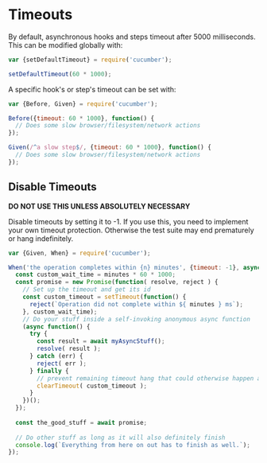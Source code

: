 # Timeouts

By default, asynchronous hooks and steps timeout after 5000 milliseconds.
This can be modified globally with:

```javascript
var {setDefaultTimeout} = require('cucumber');

setDefaultTimeout(60 * 1000);
```

A specific hook's or step's timeout can be set with:

```javascript
var {Before, Given} = require('cucumber');

Before({timeout: 60 * 1000}, function() {
  // Does some slow browser/filesystem/network actions
});

Given(/^a slow step$/, {timeout: 60 * 1000}, function() {
  // Does some slow browser/filesystem/network actions
});
```

## Disable Timeouts

**DO NOT USE THIS UNLESS ABSOLUTELY NECESSARY**

Disable timeouts by setting it to -1.
If you use this, you need to implement your own timeout protection.
Otherwise the test suite may end prematurely or hang indefinitely.

```javascript
var {Given, When} = require('cucumber');

When('the operation completes within {n} minutes', {timeout: -1}, async( minutes ) {
  const custom_wait_time = minutes * 60 * 1000;
  const promise = new Promise(function( resolve, reject ) {
    // Set up the timeout and get its id
    const custom_timeout = setTimeout(function() {
      reject(`Operation did not complete within ${ minutes } ms`);
    }, custom_wait_time);
    // Do your stuff inside a self-invoking anonymous async function
    (async function() {
      try {
        const result = await myAsyncStuff();
        resolve( result );
      } catch (err) {
        reject( err );
      } finally {
        // prevent remaining timeout hang that could otherwise happen at end of tests
        clearTimeout( custom_timeout );
      }
    })();
  });
  
  const the_good_stuff = await promise;
  
  // Do other stuff as long as it will also definitely finish
  console.log(`Everything from here on out has to finish as well.`);
});
```
